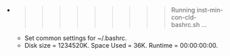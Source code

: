 * >>>>>>>>> Running inst-min-con-cld-bashrc.sh ...
  * Set common settings for ~/.bashrc.
  * Disk size = 1234520K. Space Used = 36K. Runtime = 00:00:00:00.
